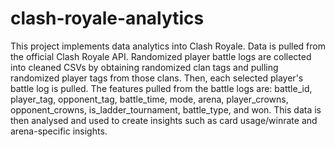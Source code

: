 # clash-royale-analytics
This project implements data analytics into Clash Royale. Data is pulled from the official Clash Royale API. Randomized player battle logs are collected into cleaned CSVs by obtaining randomized clan tags and pulling randomized player tags from those clans. Then, each selected player's battle log is pulled. The features pulled from the battle logs are: battle_id, player_tag, opponent_tag, battle_time, mode, arena, player_crowns, opponent_crowns, is_ladder_tournament, battle_type, and won. This data is then analysed and used to create insights such as card usage/winrate and arena-specific insights.
